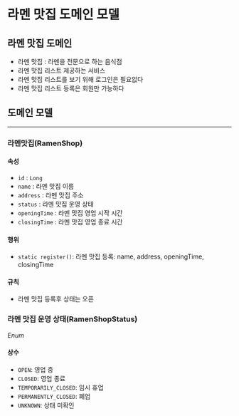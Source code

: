 # 라멘 맛집 도메인 모델

## 라멘 맛집 도메인
- 라멘 맛집 : 라멘을 전문으로 하는 음식점
- 라멘 맛집 리스트 제공하는 서비스
- 라멘 맛집 리스트를 보기 위해 로그인은 필요없다
- 라멘 맛집 리스트 등록은 회원만 가능하다

## 도메인 모델

---
### 라멘맛집(RamenShop)
#### 속성
- `id` : `Long`
- `name` : 라멘 맛집 이름
- `address` : 라멘 맛집 주소
- `status` : 라멘 맛집 운영 상태
- `openingTime` : 라멘 맛집 영업 시작 시간
- `closingTime` : 라멘 맛집 영업 종료 시간
#### 행위
- `static register()`: 라멘 맛집 등록: name, address, openingTime, closingTime

#### 규칙
- 라멘 맛집 등록후 상태는 오픈

### 라멘 맛집 운영 상태(RamenShopStatus)
_Enum_
#### 상수
- `OPEN`: 영업 중
- `CLOSED`: 영업 종료
- `TEMPORARILY_CLOSED`: 임시 휴업
- `PERMANENTLY_CLOSED`: 폐업
- `UNKNOWN`: 상태 미확인

